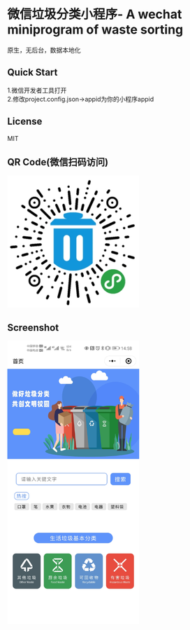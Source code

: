 # 微信垃圾分类小程序- A wechat miniprogram of waste sorting
原生，无后台，数据本地化 
 
## Quick Start
1.微信开发者工具打开  
2.修改project.config.json->appid为你的小程序appid  
  
## License
MIT
## QR Code(微信扫码访问)

<img alt="WeChat mp QR code" width="302" heght="646" src="https://github.com/darkestinblack/wechat_mp_wastesorting/blob/master/screenshot/gh_f28e23f7d513_344.jpg" /> 

## Screenshot

<img alt="index page" width="302" heght="646" src="https://github.com/darkestinblack/wechat_mp_wastesorting/blob/master/screenshot/Screenshot_20200711_145831_com.tencent.mm.jpg" />
